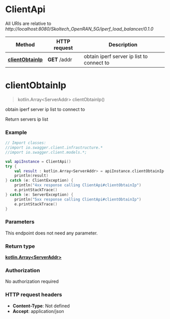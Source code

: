 # ClientApi

All URIs are relative to *http://localhost:8080/Skoltech_OpenRAN_5G/iperf_load_balancer/0.1.0*

Method | HTTP request | Description
------------- | ------------- | -------------
[**clientObtainIp**](ClientApi.md#clientObtainIp) | **GET** /addr | obtain iperf server ip list to connect to

<a name="clientObtainIp"></a>
# **clientObtainIp**
> kotlin.Array&lt;ServerAddr&gt; clientObtainIp()

obtain iperf server ip list to connect to

Return servers ip list

### Example
```kotlin
// Import classes:
//import io.swagger.client.infrastructure.*
//import io.swagger.client.models.*;

val apiInstance = ClientApi()
try {
    val result : kotlin.Array<ServerAddr> = apiInstance.clientObtainIp()
    println(result)
} catch (e: ClientException) {
    println("4xx response calling ClientApi#clientObtainIp")
    e.printStackTrace()
} catch (e: ServerException) {
    println("5xx response calling ClientApi#clientObtainIp")
    e.printStackTrace()
}
```

### Parameters
This endpoint does not need any parameter.

### Return type

[**kotlin.Array&lt;ServerAddr&gt;**](ServerAddr.md)

### Authorization

No authorization required

### HTTP request headers

 - **Content-Type**: Not defined
 - **Accept**: application/json

